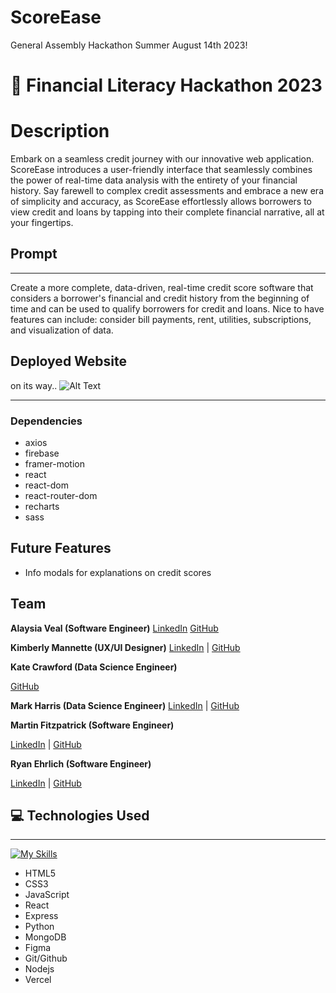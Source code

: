 # ScoreEase

General Assembly Hackathon Summer August 14th 2023!

# 💸 Financial Literacy Hackathon 2023

# Description

Embark on a seamless credit journey with our innovative web application. ScoreEase introduces a user-friendly interface that seamlessly combines the power of real-time data analysis with the entirety of your financial history. Say farewell to complex credit assessments and embrace a new era of simplicity and accuracy, as ScoreEase effortlessly allows borrowers to view credit and loans by tapping into their complete financial narrative, all at your fingertips.

## Prompt

---

Create a more complete, data-driven, real-time credit score software that considers a borrower's financial and credit history from the beginning of time and can be used to qualify borrowers for credit and loans. Nice to have features can include:
consider bill payments, rent, utilities, subscriptions, and visualization of data.

## Deployed Website

on its way..
![Alt Text](https://media.giphy.com/media/tBvPFCFQHSpEI/giphy.gif)

---

### Dependencies

- axios
- firebase
- framer-motion
- react
- react-dom
- react-router-dom
- recharts
- sass

## Future Features

- Info modals for explanations on credit scores

## Team

**Alaysia Veal (Software Engineer)**
[LinkedIn](https://www.linkedin.com/in/alaysia-veal/)
[GitHub](https://github.com/AlaysiaVeal)

**Kimberly Mannette (UX/UI Designer)**
[LinkedIn](https://www.linkedin.com/in/kimberlymannette/) |
[GitHub](https://github.com/kimberlymannette)

**Kate Crawford (Data Science Engineer)**

<!-- [LinkedIn](https://www.linkedin.com/in/NAME/) | -->

[GitHub](https://github.com/codewithkate)

**Mark Harris (Data Science Engineer)**
[LinkedIn](https://www.linkedin.com/in/markcharris1/) |
[GitHub](https://github.com/MarkCHarris)

**Martin Fitzpatrick (Software Engineer)**

[LinkedIn](https://www.linkedin.com/in/martinj-fitzpatrick/) |
[GitHub](https://github.com/krsnamara)

**Ryan Ehrlich (Software Engineer)**

[LinkedIn](https://www.linkedin.com/in/ryanehrlich/) |
[GitHub](https://github.com/Jagerziel)

## 💻 Technologies Used

---

[![My Skills](https://skillicons.dev/icons?i=html,css,js,react,next,git,github,nodejs,mongodb,figma,netlify,vercel,supabase,vscode&perline=7)](https://skillicons.dev)

- HTML5
- CSS3
- JavaScript
- React
- Express
- Python
- MongoDB
- Figma
- Git/Github
- Nodejs
- Vercel
